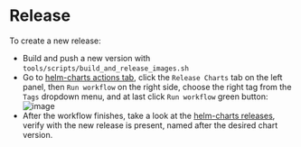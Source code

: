 # Release

To create a new release:

* Build and push a new version with `tools/scripts/build_and_release_images.sh`
* Go to [helm-charts actions tab](https://github.com/tricorder-observability/helm-charts/actions),
  click the `Release Charts` tab on the left panel, then `Run workflow` on the right side, choose the right tag from
  the `Tags` dropdown menu, and at last click `Run workflow` green button:
  ![image](https://user-images.githubusercontent.com/112656580/220518694-d6a2cee2-0352-4dad-8c80-171a30e525f4.png)
* After the workflow finishes, take a look at the
  [helm-charts releases](https://github.com/tricorder-observability/helm-charts/releases),
  verify with the new release is present, named after the desired chart version.
